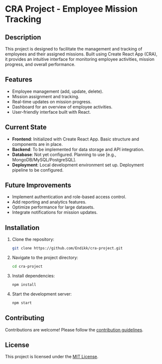 # CRA Project - Employee Mission Tracking

## Description
This project is designed to facilitate the management and tracking of employees and their assigned missions. Built using Create React App (CRA), it provides an intuitive interface for monitoring employee activities, mission progress, and overall performance.

## Features
- Employee management (add, update, delete).
- Mission assignment and tracking.
- Real-time updates on mission progress.
- Dashboard for an overview of employee activities.
- User-friendly interface built with React.

## Current State
- **Frontend**: Initialized with Create React App. Basic structure and components are in place.
- **Backend**: To be implemented for data storage and API integration.
- **Database**: Not yet configured. Planning to use [e.g., MongoDB/MySQL/PostgreSQL].
- **Deployment**: Local development environment set up. Deployment pipeline to be configured.

## Future Improvements
- Implement authentication and role-based access control.
- Add reporting and analytics features.
- Optimize performance for large datasets.
- Integrate notifications for mission updates.

## Installation
1. Clone the repository:
    ```bash
    git clone https://github.com/Endikk/cra-project.git
    ```
2. Navigate to the project directory:
    ```bash
    cd cra-project
    ```
3. Install dependencies:
    ```bash
    npm install
    ```
4. Start the development server:
    ```bash
    npm start
    ```

## Contributing
Contributions are welcome! Please follow the [contribution guidelines](CONTRIBUTING.md).

## License
This project is licensed under the [MIT License](LICENSE).